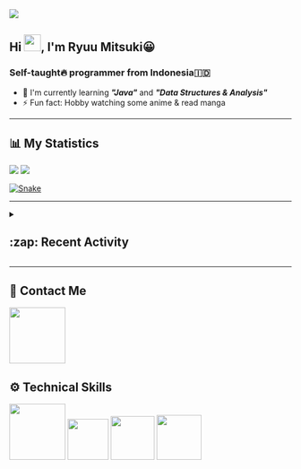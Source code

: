 <div id="header-badges">
    <!-- Profile Viewers -->
    <img src="https://komarev.com/ghpvc/?username=mitsuki31&color=blue&label=PROFILE+VIEWS">
</div>

## Hi <img src="https://media.giphy.com/media/hvRJCLFzcasrR4ia7z/giphy.gif" width="30px"/>, I'm Ryuu Mitsuki:grinning:
### Self-taught:fire: programmer from Indonesia:indonesia:

- :herb: I'm currently learning ***"Java"*** and ***"Data Structures & Analysis"***
- :zap: Fun fact: Hobby watching some anime & read manga

---

## **:bar_chart: My Statistics**

<picture id="stats">
    <source 
            srcset="https://github-readme-stats.vercel.app/api?username=mitsuki31&show_icons=true&theme=tokyonight&count_private=true&include_all_commits=true&hide=stars"
            media="(prefers-color-scheme: dark)"
    />
    <source
            srcset="https://github-readme-stats.vercel.app/api?username=mitsuki31&show_icons=true&count_private=true&include_all_commits=true&hide=stars"
            media="(prefers-color-scheme: light), (prefers-color-scheme: no-preference)"
    />
    <img src="https://github-readme-stats.vercel.app/api?username=mitsuki31&show_icons=true&count_private=true&include_all_commits=true&hide=stars" />
</picture>

<picture id="top-langs">
    <source
            srcset="https://github-readme-stats.vercel.app/api/top-langs/?username=mitsuki31&layout=compact&theme=tokyonight&count_private=true&langs_count=8"
            media="(prefers-color-scheme: dark)"
    />
    <source
            srcset="https://github-readme-stats.vercel.app/api/top-langs/?username=mitsuki31&layout=compact&count_private=true&langs_count=8"
            media="(prefers-color-scheme: light), (prefers-color-scheme: no-preference)"
    />
    <img src="https://github-readme-stats.vercel.app/api/top-langs/?username=mitsuki31&layout=compact&langs_count=8&count_private=true" />
</picture>

[![Snake](https://github.com/mitsuki31/mitsuki31/blob/output/github-contribution-grid-snake.svg)](https://github.com/mitsuki31)

---

<details>
<summary><h2>:zap: Recent Activity</h2></summary>

<!--START_SECTION:activity-->
1. 🎉 Merged PR [#46](https://github.com/mitsuki31/jmatrix/pull/46) in [mitsuki31/jmatrix](https://github.com/mitsuki31/jmatrix)
2. 💪 Opened PR [#46](https://github.com/mitsuki31/jmatrix/pull/46) in [mitsuki31/jmatrix](https://github.com/mitsuki31/jmatrix)
3. 🎉 Merged PR [#43](https://github.com/mitsuki31/jmatrix/pull/43) in [mitsuki31/jmatrix](https://github.com/mitsuki31/jmatrix)
4. 🎉 Merged PR [#44](https://github.com/mitsuki31/jmatrix/pull/44) in [mitsuki31/jmatrix](https://github.com/mitsuki31/jmatrix)
5. 💪 Opened PR [#44](https://github.com/mitsuki31/jmatrix/pull/44) in [mitsuki31/jmatrix](https://github.com/mitsuki31/jmatrix)
6. 💪 Opened PR [#43](https://github.com/mitsuki31/jmatrix/pull/43) in [mitsuki31/jmatrix](https://github.com/mitsuki31/jmatrix)
7. 🎉 Merged PR [#42](https://github.com/mitsuki31/jmatrix/pull/42) in [mitsuki31/jmatrix](https://github.com/mitsuki31/jmatrix)
8. 💪 Opened PR [#42](https://github.com/mitsuki31/jmatrix/pull/42) in [mitsuki31/jmatrix](https://github.com/mitsuki31/jmatrix)
9. 🎉 Merged PR [#41](https://github.com/mitsuki31/jmatrix/pull/41) in [mitsuki31/jmatrix](https://github.com/mitsuki31/jmatrix)
10. 💪 Opened PR [#41](https://github.com/mitsuki31/jmatrix/pull/41) in [mitsuki31/jmatrix](https://github.com/mitsuki31/jmatrix)
<!--END_SECTION:activity-->
</details>

---

## **:iphone: Contact Me**
<div id="socials" align="left">
    <a href="https://twitter.com/ryuumitsuki31">
        <img
             src="https://img.shields.io/badge/Twitter-1DA1F2?style=for-the-badge&logo=twitter&logoColor=white"
             width="100px"
        >
    </a>
</div>


## **:gear: Technical Skills**
<div id="skills" align="left">
    <!-- Python -->
    <a>
        <img
             src="https://img.shields.io/badge/Python-14354C?style=for-the-badge&logo=python&logoColor=white"
             width="100px"
        >
    </a>
    <!-- C++ -->
    <a>
        <img
             src="https://img.shields.io/badge/C%2B%2B-00599C?style=for-the-badge&logo=c%2B%2B&logoColor=white"
             width="73px"
        >
    </a>
    <!-- Java -->
    <a>
        <img
             src="https://img.shields.io/badge/Java-ED8B00?style=for-the-badge&logo=openjdk&logoColor=white"
             width="78px"
        >
    </a>
    <!-- Ruby -->
    <a>
        <img
             src="https://img.shields.io/badge/Ruby-CC342D?style=for-the-badge&logo=ruby&logoColor=white"
             width="80px"
        >
    </a>
</div>
